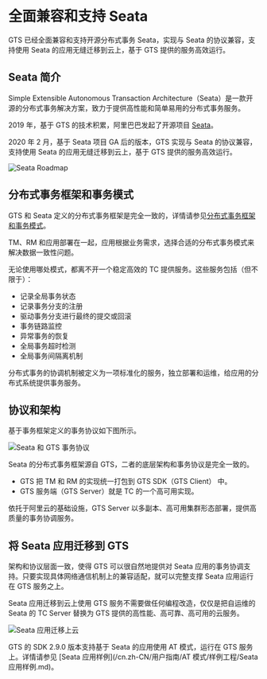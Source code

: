 # 全面兼容和支持 Seata

GTS 已经全面兼容和支持开源分布式事务 Seata，实现与 Seata 的协议兼容，支持使用 Seata 的应用无缝迁移到云上，基于 GTS 提供的服务高效运行。

## Seata 简介

Simple Extensible Autonomous Transaction Architecture（Seata）是一款开源的分布式事务解决方案，致力于提供高性能和简单易用的分布式事务服务。

2019 年，基于 GTS 的技术积累，阿里巴巴发起了开源项目 [Seata](https://github.com/seata/seata?spm=a2c4g.11186623.2.12.102873de9SDqld)。

2020 年 2 月，基于 Seata 项目 GA 后的版本，GTS 实现与 Seata 的协议兼容，支持使用 Seata 的应用无缝迁移到云上，基于 GTS 提供的服务高效运行。

![Seata Roadmap](https://static-aliyun-doc.oss-accelerate.aliyuncs.com/assets/img/zh-CN/3919119951/p88927.png)

## 分布式事务框架和事务模式

GTS 和 Seata 定义的分布式事务框架是完全一致的，详情请参见[分布式事务框架和事务模式](/cn.zh-CN/用户指南/分布式事务框架和事务模式.md)。

TM、RM 和应用部署在一起，应用根据业务需求，选择合适的分布式事务模式来解决数据一致性问题。

无论使用哪处模式，都离不开一个稳定高效的 TC 提供服务。这些服务包括（但不限于）：

-   记录全局事务状态
-   记录事务分支的注册
-   驱动事务分支进行最终的提交或回滚
-   事务链路监控
-   异常事务的恢复
-   全局事务超时检测
-   全局事务间隔离机制

分布式事务的协调机制被定义为一项标准化的服务，独立部署和运维，给应用的分布式系统提供事务服务。

## 协议和架构

基于事务框架定义的事务协议如下图所示。

![Seata 和 GTS 事务协议](https://static-aliyun-doc.oss-accelerate.aliyuncs.com/assets/img/zh-CN/3919119951/p88929.png)

Seata 的分布式事务框架源自 GTS，二者的底层架构和事务协议是完全一致的。

-   GTS 把 TM 和 RM 的实现统一打包到 GTS SDK（GTS Client） 中。
-   GTS 服务端（GTS Server）就是 TC 的一个高可用实现。

依托于阿里云的基础设施，GTS Server 以多副本、高可用集群形态部署，提供高质量的事务协调服务。

## 将 Seata 应用迁移到 GTS

架构和协议层面一致，使得 GTS 可以很自然地提供对 Seata 应用的事务协调支持。只要实现具体网络通信机制上的兼容适配，就可以完整支撑 Seata 应用运行在 GTS 服务之上。

Seata 应用迁移到云上使用 GTS 服务不需要做任何编程改造，仅仅是把自运维的 Seata 的 TC Server 替换为 GTS 提供的高性能、高可靠、高可用的云服务。

![Seata 应用迁移上云](https://static-aliyun-doc.oss-accelerate.aliyuncs.com/assets/img/zh-CN/3919119951/p88963.png)

GTS 的 SDK 2.9.0 版本支持基于 Seata 的应用使用 AT 模式，运行在 GTS 服务上。详情请参见 [Seata 应用样例](/cn.zh-CN/用户指南/AT 模式/样例工程/Seata 应用样例.md)。

